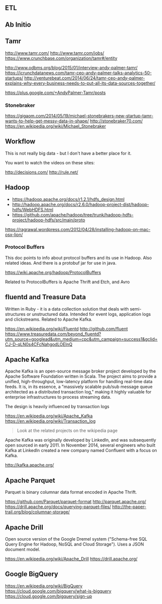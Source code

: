 
<!--
-->

ETL
----

Ab Initio
---------

Tamr
----

http://www.tamr.com/
http://www.tamr.com/jobs/
https://www.crunchbase.com/organization/tamr#/entity

http://www.odbms.org/blog/2015/01/interview-andy-palmer-tamr/
https://icrunchdatanews.com/tamr-ceo-andy-palmer-talks-analytics-50-startups/
http://venturebeat.com/2014/06/24/tamr-ceo-andy-palmer-explains-why-every-business-needs-to-put-all-its-data-sources-together/

https://plus.google.com/+AndyPalmer-Tamr/posts

### Stonebraker

https://gigaom.com/2014/05/19/michael-stonebrakers-new-startup-tamr-wants-to-help-get-messy-data-in-shape/
http://stonebraker70.com/
https://en.wikipedia.org/wiki/Michael_Stonebraker

Workflow
--------

This is not really big data - but I don't have a better place for it.

You want to watch the videos on these sites:

http://decisions.com/
http://rule.net/

Hadoop
------

 * https://hadoop.apache.org/docs/r1.2.1/hdfs_design.html
 * http://hadoop.apache.org/docs/r2.6.0/hadoop-project-dist/hadoop-hdfs/WebHDFS.html
 * https://github.com/apache/hadoop/tree/trunk/hadoop-hdfs-project/hadoop-hdfs/src/main/proto

https://ragrawal.wordpress.com/2012/04/28/installing-hadoop-on-mac-osx-lion/

### Protocol Buffers

This doc points to info about protocol buffers and
its use in Hadoop.  Also related ideas.  And there is
a protobuf jar for use in java.

https://wiki.apache.org/hadoop/ProtocolBuffers

Related to ProtocolBuffers is Apache Thrift and Etch, and Avro

fluentd and Treasure Data
----------------

Written in Ruby - it is a data collection solution that deals with
semi-structures or unstructured data.
Intended for event logs, application logs and clickstreams.
Related to Apache Kafka.

https://en.wikipedia.org/wiki/Fluentd
http://github.com/fluent
https://www.treasuredata.com/beyond_fluentd?utm_source=googlead&utm_medium=cpc&utm_campaign=success1&gclid=CJ-D-qLN0s4CFcNahgodLOEInQ


Apache Kafka
------------

Apache Kafka is an open-source message broker project developed by
the Apache Software Foundation written in Scala. The project aims
to provide a unified, high-throughput, low-latency platform for
handling real-time data feeds. It is, in its essence, a "massively
scalable pub/sub message queue architected as a distributed transaction
log," making it highly valuable for enterprise infrastructures to
process streaming data.

The design is heavily influenced by transaction logs

https://en.wikipedia.org/wiki/Apache_Kafka
https://en.wikipedia.org/wiki/Transaction_log

> Look at the related projects on the wikipedia page

Apache Kafka was originally developed by LinkedIn, and was subsequently
open sourced in early 2011. In November 2014, several engineers
who built Kafka at LinkedIn created a new company named Confluent
with a focus on Kafka.

http://kafka.apache.org/

Apache Parquet
--------------

Parquet is binary columnar data format encoded in Apache Thrift.

https://github.com/Parquet/parquet-format
http://parquet.apache.org/
https://drill.apache.org/docs/querying-parquet-files/
http://the-paper-trail.org/blog/columnar-storage/

Apache Drill
------------

Open source version of the Google Dremel system
("Schema-free SQL Query Engine for Hadoop, NoSQL and Cloud Storage").
Uses a JSON document model.

https://en.wikipedia.org/wiki/Apache_Drill
https://drill.apache.org/

Google BigQuery
---------------

https://en.wikipedia.org/wiki/BigQuery
https://cloud.google.com/bigquery/what-is-bigquery
https://cloud.google.com/bigquery/sign-up

<!-- vim: set autoindent expandtab sw=4 syntax=markdown: -->
